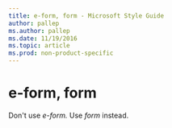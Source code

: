 ```yaml
---
title: e-form, form - Microsoft Style Guide
author: pallep
ms.author: pallep
ms.date: 11/19/2016
ms.topic: article
ms.prod: non-product-specific
---
```


# e-form, form

Don't use *e-form.* Use *form* instead. 
